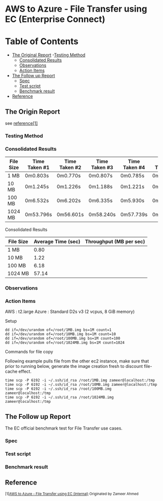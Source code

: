 
# AWS to Azure - File Transfer using EC (Enterprise Connect)

# Table of Contents

- [The Original Report](#the-original-report)
  -[Testing Method](#testing-method)
  - [Consolidated Results](#consolidated-results)
  - [Observations](#observations)
  - [Action Items](#action-items)
- [The Follow up Report](#the-follow-up-report)
  - [Spec](#spec)
  - [Test script](#test-script)
  - [Benchmark result](#benchmark-resukt)
- [Reference](#reference)

## The Origin Report
see [reference[1]](#reference)

### Testing Method

### Consolidated Results

| File Size | Time Taken #1 | Time Taken #2 | Time Taken #3 | Time Taken #4 | Time Taken #5 |
|-----|------|------|------|------|-----|
| 1 MB | 0m0.803s | 0m0.770s | 0m0.807s | 0m0.785s | 0m0.813s |
| 10 MB | 0m1.245s | 0m1.226s | 0m1.188s | 0m1.221s | 0m1.196s |
| 100 MB | 0m6.532s | 0m6.202s | 0m6.335s | 0m5.930s | 0m5.903s |
| 1024 MB | 0m53.796s | 0m56.601s | 0m58.240s | 0m57.739s | 0m59.303s |

Consolidated Results

| File Size | Average Time (sec) | Throughput (MB per sec) |
| --------- | ------------------ | ----------------------- |
| 1 MB | 0.80 | |
| 10 MB | 1.22 | |
| 100 MB | 6.18 | |
| 1024 MB | 57.14 | |


### Observations

### Action Items

AWS : t2.large
Azure : Standard D2s v3 (2 vcpus, 8 GiB memory)

Setup

```
dd if=/dev/urandom of=/root/1MB.img bs=1M count=1
dd if=/dev/urandom of=/root/10MB.img bs=1M count=10
dd if=/dev/urandom of=/root/100MB.img bs=1M count=100
dd if=/dev/urandom of=/root/1024MB.img bs=1M count=1024
```
Commands for file copy

Following example pulls file from the other ec2 instance, make sure that prior to running below, generate the image creation fresh to discount file-cache effect.
```
time scp -P 6192 -i ~/.ssh/id_rsa /root/1MB.img zameer@localhost:/tmp
time scp -P 6192 -i ~/.ssh/id_rsa /root/10MB.img zameer@localhost:/tmp
time scp -P 6192 -i ~/.ssh/id_rsa /root/100MB.img zameer@localhost:/tmp
time scp -P 6192 -i ~/.ssh/id_rsa /root/1024MB.img zameer@localhost:/tmp
```
    

## The Follow up Report
The EC official benchmark test for File Transfer use cases.

### Spec

### Test script

### Benchmark result

## Reference
<sup>[1][AWS to Azure - File Transfer using EC (Internal)](https://github.build.ge.com/200020008/digitalconnect-Cloud-Automation/blob/master/cloud-ge-latency/GE%20Cloud%20Consolidated%20Latency%20Report.md) Originated by Zameer Ahmed</sup>
